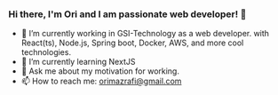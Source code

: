 ### Hi there, I'm Ori and I am passionate web developer! 👋

- 🔭 I’m currently working in GSI-Technology as a web developer. with React(ts), Node.js, Spring boot, Docker, AWS, and more cool technologies. 
- 🌱 I’m currently learning NextJS
- 💬 Ask me about my motivation for working.
- 📫 How to reach me: orimazrafi@gmail.com

